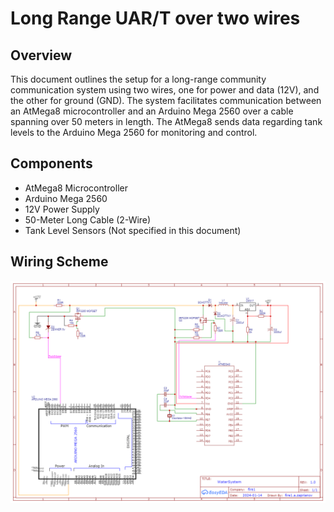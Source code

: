 # Long Range UAR/T over two wires

## Overview
This document outlines the setup for a long-range community communication system using two wires, one for power and data (12V), and the other for ground (GND). The system facilitates communication between an AtMega8 microcontroller and an Arduino Mega 2560 over a cable spanning over 50 meters in length. The AtMega8 sends data regarding tank levels to the Arduino Mega 2560 for monitoring and control.

## Components
- AtMega8 Microcontroller
- Arduino Mega 2560
- 12V Power Supply
- 50-Meter Long Cable (2-Wire)
- Tank Level Sensors (Not specified in this document)

## Wiring Scheme

![Scheme communication](https://raw.githubusercontent.com/fire1/WaterSystem/main/docs/schematics/slave-to-master-long-range.png?token=GHSAT0AAAAAACLW5QRP332G7TGPVTAX3446ZOQK6DA)
